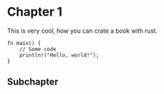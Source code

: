 # Chapter 1

This is very cool, how you can crate a book with rust.

```rust,editable
fn main() {
    // Some code
    println!("Hello, world!");
}
```

## Subchapter
